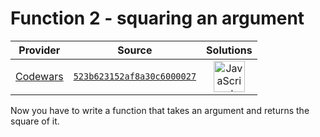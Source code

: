 [_metadata_:generated]: - "true"

# Function 2 - squaring an argument

<!-- INFO TABLE BEGIN -->

| Provider                                        | Source                                                                               | Solutions                                                                                                                                                    |
| :---------------------------------------------: | :----------------------------------------------------------------------------------: | :----------------------------------------------------------------------------------------------------------------------------------------------------------: |
| [Codewars](../../../docs/providers/Codewars.md) | [`523b623152af8a30c6000027`](https://www.codewars.com/kata/523b623152af8a30c6000027) | [<img src="https://res.cloudinary.com/rascaltwo/image/upload/v1631924076/javascript_ehszr7.svg" alt="JavaScript" title="JavaScript" width="50" />](solve.js) |

<!-- INFO TABLE END -->

Now you have to write a function that takes an argument and returns the square of it.
